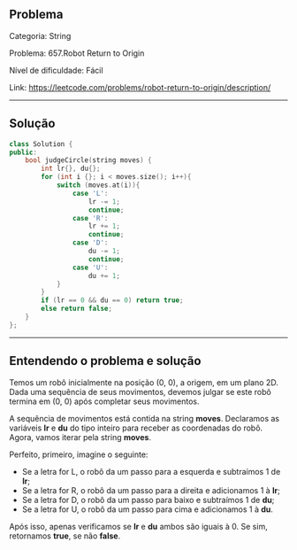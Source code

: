 ## Problema
Categoria: String

Problema: 657.Robot Return to Origin

Nível de dificuldade: Fácil

Link: https://leetcode.com/problems/robot-return-to-origin/description/

---

## Solução
```cpp
class Solution {
public:
    bool judgeCircle(string moves) {
        int lr{}, du{};
        for (int i {}; i < moves.size(); i++){
            switch (moves.at(i)){
                case 'L':
                    lr -= 1;
                    continue;
                case 'R':
                    lr += 1;
                    continue;
                case 'D':
                    du -= 1;
                    continue;
                case 'U':
                    du += 1;
            }
        }
        if (lr == 0 && du == 0) return true;
        else return false;
    }
};

```

---

## Entendendo o problema e solução

Temos um robô inicialmente na posição (0, 0), a origem, em um plano 2D. Dada uma sequência de seus movimentos, devemos julgar se este robô termina em (0, 0) após completar seus movimentos.

A sequência de movimentos está contida na string **moves**. Declaramos as variáveis **lr** e **du** do tipo inteiro para receber as coordenadas do robô. Agora, vamos iterar pela string **moves**.

Perfeito, primeiro, imagine o seguinte:
- Se a letra for L, o robô da um passo para a esquerda e subtraímos 1 de **lr**;
- Se a letra for R, o robô da um passo para a direita e adicionamos 1 à **lr**;
- Se a letra for D, o robô da um passo para baixo e subtraímos 1 de **du**;
- Se a letra for U, o robô da um passo para cima e adicionamos 1 à **du**.

Após isso, apenas verificamos se **lr** e **du** ambos são iguais à 0. Se sim, retornamos **true**, se não **false**.
